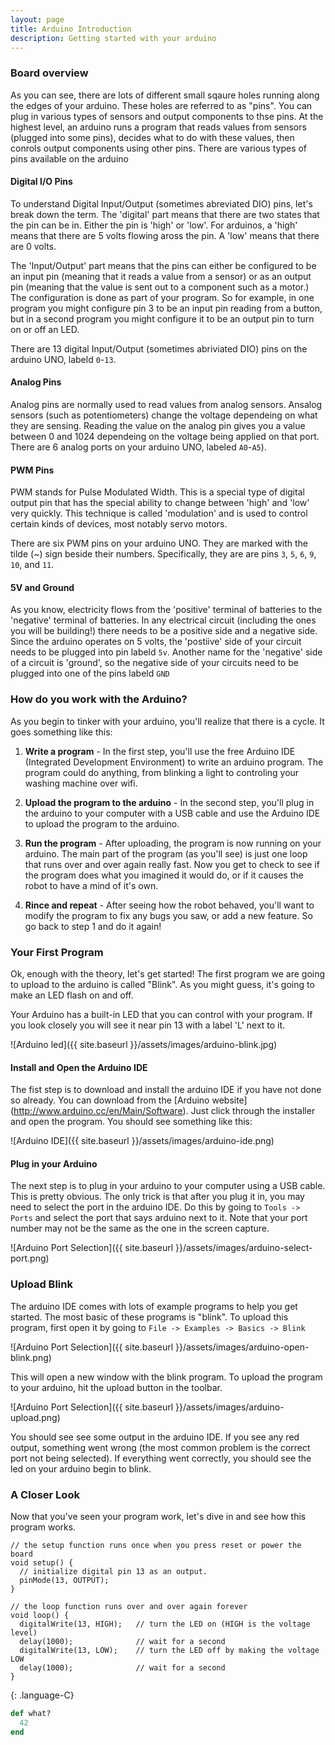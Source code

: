 ```yaml
---
layout: page
title: Arduino Introduction
description: Getting started with your arduino
---
```


### Board overview
As you can see, there are lots of different small sqaure holes running along the edges of your arduino. These holes are referred to as "pins". You can plug in various types of sensors and output components to thse pins. At the highest level, an arduino runs a program that reads values from sensors (plugged into some pins), decides what to do with these values, then conrols output components using other pins. There are various types of pins available on the arduino

#### Digital I/O Pins
To understand Digital Input/Output (sometimes abreviated DIO) pins, let's break down the term.  The 'digital' part means that there are two states that the pin can be in. Either the pin is 'high' or 'low'. For arduinos, a 'high' means that there are 5 volts flowing aross the pin. A 'low' means that there are 0 volts.  

The 'Input/Output' part means that the pins can either be configured to be an input pin (meaning that it reads a value from a sensor) or as an output pin (meaning that the value is sent out to a component such as a motor.) The configuration is done as part of your program. So for example, in one program you might configure pin 3 to be an input pin reading from a button, but in a second program you might configure it to be an output pin to turn on or off an LED.

There are 13 digital Input/Output (sometimes abriviated DIO) pins on the arduino UNO, labeld `0`-`13`. 

#### Analog Pins

Analog pins are normally used to read values from analog sensors. Ansalog sensors (such as potentiometers) change the voltage dependeing on what they are sensing. Reading the value on the analog pin gives you a value between 0 and 1024 dependeing on the voltage being applied on that port. There are 6 analog ports on your arduino UNO, labeled `A0`-`A5`). 

#### PWM Pins

PWM stands for Pulse Modulated Width. This is a special type of digital output pin that has the special ability to change between 'high' and 'low' very quickly. This technique is called 'modulation' and is used to control certain kinds of devices, most notably servo motors.

There are six PWM pins on your arduino UNO. They are marked with the tilde (~) sign beside their numbers. Specifically, they are are pins `3`, `5`, `6`, `9`, `10`, and `11`.

#### 5V and Ground

As you know, electricity flows from the 'positive' terminal of batteries to the 'negative' terminal of batteries. In any electrical circuit (including the ones you will be building!) there needs to be a positive side and a negative side. Since the arduino operates on 5 volts, the 'postiive' side of your circuit needs to be plugged into pin labeld `5v`. Another name for the 'negative' side of a circuit is 'ground', so the negative side of your circuits need to be plugged into one of the pins labeld `GND`

### How do you work with the Arduino?
As you begin to tinker with your arduino, you'll realize that there is a cycle. It goes something like this:

1. **Write a program** - In the first step, you'll use the free Arduino IDE (Integrated Development Environment) to write an arduino program. The program could do anything, from blinking a light to controling your washing machine over wifi.

1. **Upload the program to the arduino** - In the second step, you'll plug in the arduino to your computer with a USB cable and use the Arduino IDE to upload the program to the arduino.

1. **Run the program** - After uploading, the program is now running on your arduino. The main part of the program (as you'll see) is just one loop that runs over and over again really fast. Now you get to check to see if the program does what you imagined it would do, or if it causes the robot to have a mind of it's own.  

1. **Rince and repeat** - After seeing how the robot behaved, you'll want to modify the program to fix any bugs you saw, or add a new feature.  So go back to step 1 and do it again!


### Your First Program

Ok, enough with the theory, let's get started! The first program we are going to upload to the arduino is called "Blink". As you might guess, it's going to make an LED flash on and off. 

Your Arduino has a built-in LED that you can control with your program. If you look closely you will see it near pin 13 with a label 'L' next to it.

![Arduino led]({{ site.baseurl }}/assets/images/arduino-blink.jpg)

#### Install and Open the Arduino IDE
 The fist step is to download and install the arduino IDE if you have not done so already. You can download from the [Arduino website] (http://www.arduino.cc/en/Main/Software). Just click through the installer and open the program. You should see something like this:

![Arduino IDE]({{ site.baseurl }}/assets/images/arduino-ide.png)

#### Plug in your Arduino
The next step is to plug in your arduino to your computer using a USB cable. This is pretty obvious. The only trick is that after you plug it in, you may need to select the port in the arduino IDE. Do this by going to `Tools -> Ports` and select the port that says arduino next to it.  Note that your port number may not be the same as the one in the screen capture. 

![Arduino Port Selection]({{ site.baseurl }}/assets/images/arduino-select-port.png) 

### Upload Blink 

The arduino IDE comes with lots of example programs to help you get started. The most basic of these programs is "blink". To upload this program, first open it by going to `File -> Examples -> Basics -> Blink`

![Arduino Port Selection]({{ site.baseurl }}/assets/images/arduino-open-blink.png)

This will open a new window with the blink program. To upload the program to your arduino, hit the upload button in the toolbar. 

![Arduino Port Selection]({{ site.baseurl }}/assets/images/arduino-upload.png)

You should see see some output in the arduino IDE. If you see any red output, something went wrong (the most common problem is the correct port not being selected). If everything went correctly, you should see the led on your arduino begin to blink. 

### A Closer Look

Now that you've seen your program work, let's dive in and see how this program works.

~~~ 
// the setup function runs once when you press reset or power the board
void setup() {
  // initialize digital pin 13 as an output.
  pinMode(13, OUTPUT);
}

// the loop function runs over and over again forever
void loop() {
  digitalWrite(13, HIGH);   // turn the LED on (HIGH is the voltage level)
  delay(1000);              // wait for a second
  digitalWrite(13, LOW);    // turn the LED off by making the voltage LOW
  delay(1000);              // wait for a second
}
~~~
{: .language-C}


~~~ ruby
def what?
  42
end
~~~